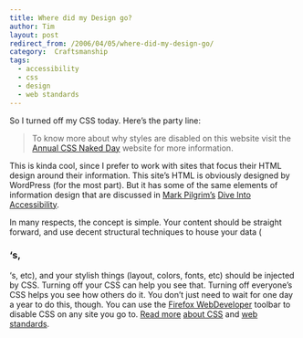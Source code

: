 ```yaml
---
title: Where did my Design go?
author: Tim
layout: post
redirect_from: /2006/04/05/where-did-my-design-go/
category:  Craftsmanship
tags:
  - accessibility
  - css
  - design
  - web standards
---
```

So I turned off my CSS today. Here&#8217;s the party line:

> To know more about why styles are disabled on this website visit the
> [
> Annual CSS Naked Day][1] website for more information.

This is kinda cool, since I prefer to work with sites that focus their HTML design around their information. This site&#8217;s HTML is obviously designed by WordPress (for the most part). But it has some of the same elements of information design that are discussed in [Mark Pilgrim&#8217;s][2] [Dive Into Accessibility][3].

In many respects, the concept is simple. Your content should be straight forward, and use decent structural techniques to house your data (


### &#8216;s,

&#8216;s, etc), and your stylish things (layout, colors, fonts, etc) should be injected by CSS. Turning off your CSS can help you see that. Turning off everyone&#8217;s CSS helps you see how others do it. You don&#8217;t just need to wait for one day a year to do this, though. You can use the [Firefox WebDeveloper][4] toolbar to disable CSS on any site you go to. [Read more][5] [about CSS][6] and [web standards][7].

 [1]: http://naked.dustindiaz.com "Web Standards Naked Day Host Website"
 [2]: http://diveintomark.org/
 [3]: http://diveintoaccessibility.org/
 [4]: https://addons.mozilla.org/extensions/moreinfo.php?id=60
 [5]: http://www.456bereastreet.com/
 [6]: http://annevankesteren.nl/
 [7]: http://webstandards.org/
